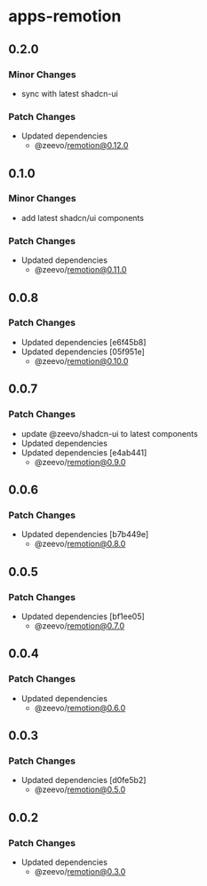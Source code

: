 # apps-remotion

## 0.2.0

### Minor Changes

- sync with latest shadcn-ui

### Patch Changes

- Updated dependencies
  - @zeevo/remotion@0.12.0

## 0.1.0

### Minor Changes

- add latest shadcn/ui components

### Patch Changes

- Updated dependencies
  - @zeevo/remotion@0.11.0

## 0.0.8

### Patch Changes

- Updated dependencies [e6f45b8]
- Updated dependencies [05f951e]
  - @zeevo/remotion@0.10.0

## 0.0.7

### Patch Changes

- update @zeevo/shadcn-ui to latest components
- Updated dependencies
- Updated dependencies [e4ab441]
  - @zeevo/remotion@0.9.0

## 0.0.6

### Patch Changes

- Updated dependencies [b7b449e]
  - @zeevo/remotion@0.8.0

## 0.0.5

### Patch Changes

- Updated dependencies [bf1ee05]
  - @zeevo/remotion@0.7.0

## 0.0.4

### Patch Changes

- Updated dependencies
  - @zeevo/remotion@0.6.0

## 0.0.3

### Patch Changes

- Updated dependencies [d0fe5b2]
  - @zeevo/remotion@0.5.0

## 0.0.2

### Patch Changes

- Updated dependencies
  - @zeevo/remotion@0.3.0
